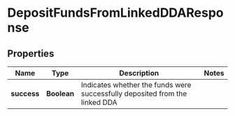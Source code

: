 

# DepositFundsFromLinkedDDAResponse


## Properties

| Name | Type | Description | Notes |
|------------ | ------------- | ------------- | -------------|
|**success** | **Boolean** | Indicates whether the funds were successfully deposited from the linked DDA |  |



